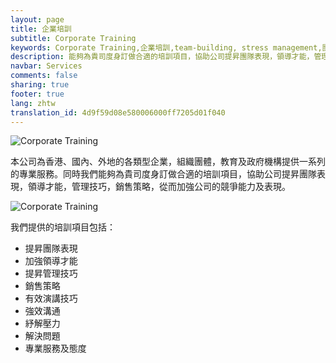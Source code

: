 ```yaml
---
layout: page
title: 企業培訓
subtitle: Corporate Training
keywords: Corporate Training,企業培訓,team-building, stress management,團隊表現,加強領導才能,管理技巧,銷售策略,演講技巧,溝通技巧,紓解壓力
description: 能夠為貴司度身訂做合適的培訓項目，協助公司提昇團隊表現，領導才能，管理技巧，銷售策略，從而加強公司的競爭能力及表現。
navbar: Services
comments: false
sharing: true
footer: true
lang: zhtw
translation_id: 4d9f59d08e580006000ff7205d01f040
---
```




![Corporate Training](/images/le/Bank.png "Corporate Training")



本公司為香港、國內、外地的各類型企業，組織團體，教育及政府機構提供一系列的專業服務。同時我們能夠為貴司度身訂做合適的培訓項目，協助公司提昇團隊表現，領導才能，管理技巧，銷售策略，從而加強公司的競爭能力及表現。


![Corporate Training](/images/le/explain_to60_people.jpg "Corporate Training")



我們提供的培訓項目包括：

*   提昇團隊表現
*   加強領導才能
*   提昇管理技巧
*   銷售策略
*   有效演講技巧
*   強效溝通
*   紓解壓力
*   解決問題
*   專業服務及態度
